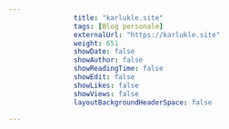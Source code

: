 ---
                title: "karlukle.site"
                tags: [Blog personale]
                externalUrl: "https://karlukle.site"
                weight: 651
                showDate: false
                showAuthor: false
                showReadingTime: false
                showEdit: false
                showLikes: false
                showViews: false
                layoutBackgroundHeaderSpace: false
                ---

